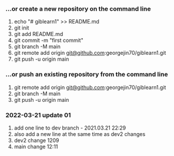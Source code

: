 ### …or create a new repository on the command line
1. echo "# giblearn1" >> README.md
2. git init
3. git add README.md
4. git commit -m "first commit"
5. git branch -M main
6. git remote add origin git@github.com:georgejin70/giblearn1.git
7. git push -u origin main

### …or push an existing repository from the command line
1. git remote add origin git@github.com:georgejin70/giblearn1.git
2. git branch -M main
3. git push -u origin main

### 2022-03-21 update 01 
1. add one line to dev branch - 2021.03.21 22:29
2. also add a new line at the same time as dev2 changes 
3. dev2 change 1209
4. main change 12:11
